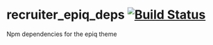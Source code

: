 # recruiter_epiq_deps [![Build Status][ci-img]][ci]
Npm dependencies for the epiq theme 

[ci-img]:  https://travis-ci.org/epiqo/recruiter_epiq_deps.svg
[ci]:      https://travis-ci.org/epiqo/recruiter_epiq_deps

